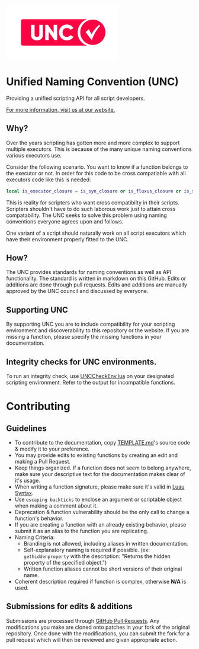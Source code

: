 ![UNC](images/badge.png)
# Unified Naming Convention (UNC)
Providing a unified scripting API for all script developers.

[For more information, visit us at our website.](https://scriptunc.org/)

## Why?
Over the years scripting has gotten more and more complex to support multiple executors. This is because of the many unique naming conventions various executors use.

Consider the following scenario. You want to know if a function belongs to the executor or not. In order for this code to be cross compatiable with all executors code like this is needed:
```lua
local is_executor_closure = is_syn_closure or is_fluxus_closure or is_sentinel_closure or is_krnl_closure or is_proto_closure or is_calamari_closure or is_electron_closure or is_elysian_closure
```
This is reality for scripters who want cross compatibilty in their scripts. Scripters shouldn't have to do such laborous work just to attain cross compatability. The UNC seeks to solve this problem using naming conventions everyone agrees upon and follows.

One variant of a script should naturally work on all script executors which have their environment properly fitted to the UNC. 
## How?
The UNC provides standards for naming conventions as well as API functionality. The standard is written in markdown on this GitHub. Edits or additions are done through pull requests. Edits and additions are manually approved by the UNC council and discussed by everyone.
## Supporting UNC
By supporting UNC you are to include compatibility for your scripting environment and discoverability to this repository or the website. If you are missing a function, please specify the missing functions in your documentation.
## Integrity checks for UNC environments.
To run an integrity check, use [UNCCheckEnv.lua](UNCCheckEnv.lua) on your designated scripting environment. Refer to the output for incompatible functions.
# Contributing
## Guidelines
* To contribute to the documentation, copy [TEMPLATE.md](api/TEMPLATE.md)'s source code & modify it to your preference.
* You may provide edits to existing functions by creating an edit and making a Pull Request.
* Keep things organized. If a function does not seem to belong anywhere, make sure your descriptive text for the documentation makes clear of it's usage.
* When writing a function signature, please make sure it's valid in [Luau Syntax](https://luau-lang.org/typecheck).
* Use `escaping backticks` to enclose an argument or scriptable object when making a comment about it.
* Deprecation & function vulnerability should be the only call to change a function's behavior.
* If you are creating a function with an already existing behavior, please submit it as an alias to the function you are replicating.
* Naming Criteria:
	* Branding is not allowed, including aliases in written documentation.
	* Self-explanatory naming is required if possible. (ex: `gethiddenproperty` with the description: "Returns the hidden property of the specified object.")
	* Written function aliases cannot be short versions of their original name.
* Coherent description required if function is complex, otherwise **N/A** is used.
## Submissions for edits & additions
Submissions are processed through [GitHub Pull Requests](https://docs.github.com/en/articles/creating-a-pull-request). Any modifications you make are cloned onto patches in your fork of the original repository. Once done with the modifications, you can submit the fork for a pull request which will then be reviewed and given appropriate action.
